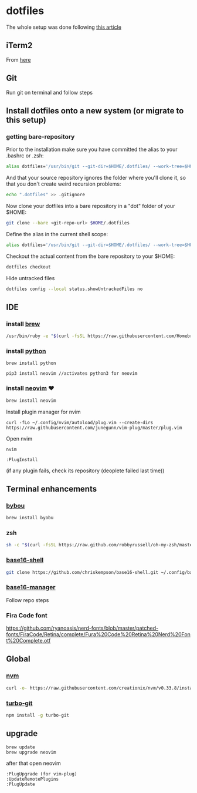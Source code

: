 # dotfiles
The whole setup was done following [this article](https://developer.atlassian.com/blog/2016/02/best-way-to-store-dotfiles-git-bare-repo/) 

## iTerm2
From [here](https://www.iterm2.com/)

## Git
Run git on terminal and follow steps 

## Install dotfiles onto a new system (or migrate to this setup)

### getting bare-repository

Prior to the installation make sure you have committed the alias to your .bashrc or .zsh:
```bash
alias dotfiles='/usr/bin/git --git-dir=$HOME/.dotfiles/ --work-tree=$HOME'
```

And that your source repository ignores the folder where you'll clone it, so that you don't create weird recursion problems:

```bash 
echo ".dotfiles" >> .gitignore
```

Now clone your dotfiles into a bare repository in a "dot" folder of your $HOME:

```bash
git clone --bare <git-repo-url> $HOME/.dotfiles
```

Define the alias in the current shell scope:
```bash
alias dotfiles='/usr/bin/git --git-dir=$HOME/.dotfiles/ --work-tree=$HOME'
```

Checkout the actual content from the bare repository to your $HOME:
```bash 
dotfiles checkout
```

Hide untracked files
```bash 
dotfiles config --local status.showUntrackedFiles no
```

## IDE
### install [brew](https://brew.sh/index_es)
```bash 
/usr/bin/ruby -e "$(curl -fsSL https://raw.githubusercontent.com/Homebrew/install/master/install)"
```
### install [python](http://docs.python-guide.org/en/latest/starting/install3/osx/)
```
brew install python

pip3 install neovim //activates python3 for neovim
```

### install [neovim](https://neovim.io/) ❤️

```bash 
brew install neovim
```

Install plugin manager for nvim
```
curl -fLo ~/.config/nvim/autoload/plug.vim --create-dirs https://raw.githubusercontent.com/junegunn/vim-plug/master/plug.vim
```

Open nvim
```
nvim

:PlugInstall 
```
(if any plugin fails, check its repository (deoplete failed last time))


## Terminal enhancements
### [bybou](http://byobu.co/)
```bash
brew install byobu 
```
### zsh
```bash
sh -c "$(curl -fsSL https://raw.github.com/robbyrussell/oh-my-zsh/master/tools/install.sh)"
```
### [base16-shell](https://github.com/chriskempson/base16-shell)
```bash
git clone https://github.com/chriskempson/base16-shell.git ~/.config/base16-shell
```
### [base16-manager](https://github.com/AuditeMarlow/base16-manager)
Follow repo steps

### Fira Code font
https://github.com/ryanoasis/nerd-fonts/blob/master/patched-fonts/FiraCode/Retina/complete/Fura%20Code%20Retina%20Nerd%20Font%20Complete.otf

## Global

### [nvm](https://github.com/creationix/nvm)
```bash 
curl -o- https://raw.githubusercontent.com/creationix/nvm/v0.33.8/install.sh | bash
```
### [turbo-git](https://www.npmjs.com/package/turbo-git)
```bash
npm install -g turbo-git
```
## upgrade
```
brew update
brew upgrade neovim
```
after that open neovim
```
:PlugUpgrade (for vim-plug)
:UpdateRemotePlugins
:PlugUpdate
```
